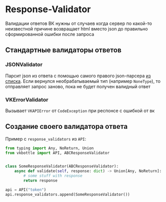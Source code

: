 # Response-Validator

Валидации ответов ВК нужны от случаев когда сервер по какой-то неизвестной причине возвращает html вместо json до правильно сформированной ошибки после запроса

## Стандартные валидаторы ответов

### JSONValidator

Парсит json из ответа с помощью самого правого json-парсера [из списка](../../modules.md). Если вернулся необрабатываемый тип (например `NoneType`), то отправляет запрос заново, пока не будет получен валидный ответ

### VKErrorValidator

Вызывает `VKAPIError` от `CodeException` при респонсе с ошибкой от вк

## Создание своего валидатора ответа

Пример с `response_validators` из `API`:

```python
from typing import Any, NoReturn, Union
from vkbottle import API, ABCResponseValidator


class SomeResponseValidator(ABCResponseValidator):
    async def validate(self, response: dict) -> Union[Any, NoReturn]:
        # some stuff with response
        return response

api = API("token")
api.response_validators.append(SomeResponseValidator())

```
